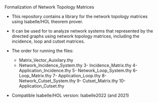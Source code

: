 Formalization of Network Topology Matrices

- This repository contains a library for the network topology matrices using Isabelle/HOL theorem prover.
- It can be used for to analyze network systems that represented by the directed graphs
  using network topology matrices, including the incidence, loop and cutset matrices.

- The order for running the files:
  - Matrix_Vector_Auixilary.thy
  - Network_Incidence_System.thy
  3- Incidence_Matrix.thy
  4- Application_Incidence.thy
  5- Network_Loop_System.thy
  6- Loop_Matrix.thy
  7- Application_Loop.thy
  8- Network_Cutset_System.thy
  9- Cutset_Matrix.thy
  10- Application_Cutset.thy

- Compatible Isabelle/HOL version: Isabelle2022 (and 2021)

  

 
